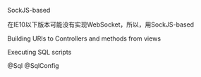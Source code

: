 SockJS-based

在IE10以下版本可能没有实现WebSocket，所以，用SockJS-based


Building URIs to Controllers and methods from views


Executing SQL scripts

@Sql
@SqlConfig
